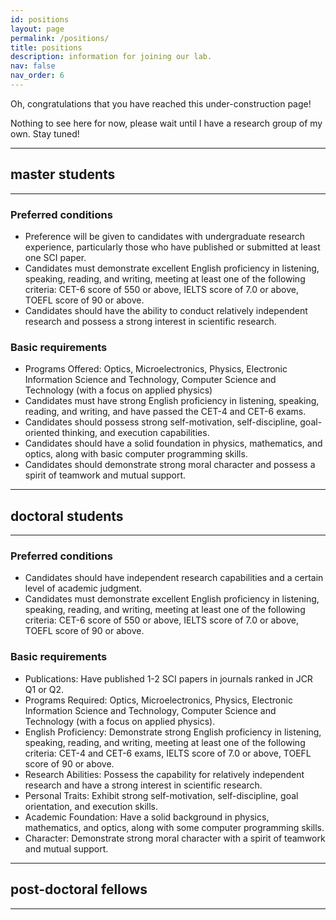 ```yaml
---
id: positions
layout: page
permalink: /positions/
title: positions
description: information for joining our lab.
nav: false
nav_order: 6
---
```

Oh, congratulations that you have reached this under-construction page!

Nothing to see here for now, please wait until I have a research group of my own. Stay tuned!

---

## master students

---

### Preferred conditions

- Preference will be given to candidates with undergraduate research experience, particularly those who have published or submitted at least one SCI paper.
- Candidates must demonstrate excellent English proficiency in listening, speaking, reading, and writing, meeting at least one of the following criteria: CET-6 score of 550 or above, IELTS score of 7.0 or above, TOEFL score of 90 or above.
- Candidates should have the ability to conduct relatively independent research and possess a strong interest in scientific research.

### Basic requirements

- Programs Offered: Optics, Microelectronics, Physics, Electronic Information Science and Technology, Computer Science and Technology (with a focus on applied physics)
- Candidates must have strong English proficiency in listening, speaking, reading, and writing, and have passed the CET-4 and CET-6 exams.
- Candidates should possess strong self-motivation, self-discipline, goal-oriented thinking, and execution capabilities.
- Candidates should have a solid foundation in physics, mathematics, and optics, along with basic computer programming skills.
- Candidates should demonstrate strong moral character and possess a spirit of teamwork and mutual support.

---

## doctoral students

---

### Preferred conditions

- Candidates should have independent research capabilities and a certain level of academic judgment.
- Candidates must demonstrate excellent English proficiency in listening, speaking, reading, and writing, meeting at least one of the following criteria: CET-6 score of 550 or above, IELTS score of 7.0 or above, TOEFL score of 90 or above.

### Basic requirements

- Publications: Have published 1-2 SCI papers in journals ranked in JCR Q1 or Q2.
- Programs Required: Optics, Microelectronics, Physics, Electronic Information Science and Technology, Computer Science and Technology (with a focus on applied physics).
- English Proficiency: Demonstrate strong English proficiency in listening, speaking, reading, and writing, meeting at least one of the following criteria: CET-4 and CET-6 exams, IELTS score of 7.0 or above, TOEFL score of 90 or above.
- Research Abilities: Possess the capability for relatively independent research and have a strong interest in scientific research.
- Personal Traits: Exhibit strong self-motivation, self-discipline, goal orientation, and execution skills.
- Academic Foundation: Have a solid background in physics, mathematics, and optics, along with some computer programming skills.
- Character: Demonstrate strong moral character with a spirit of teamwork and mutual support.

---

## post-doctoral fellows

---